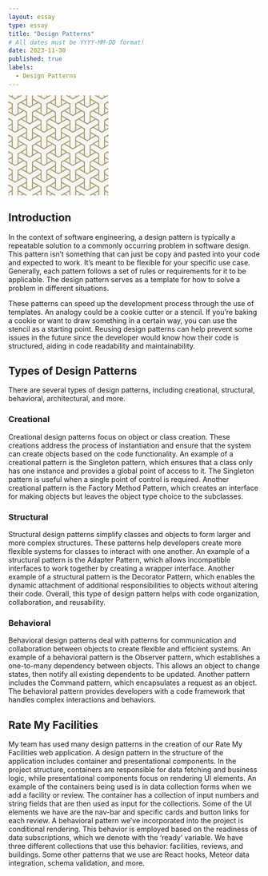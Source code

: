 ```yaml
---
layout: essay
type: essay
title: "Design Patterns"
# All dates must be YYYY-MM-DD format!
date: 2023-11-30
published: true
labels:
  - Design Patterns
---
```


<img width="200px" class="rounded float-start pe-4" src="../img/designPatterns.jpeg">


## Introduction

In the context of software engineering, a design pattern is typically a repeatable solution to a commonly occurring problem in software design. This pattern isn’t something that can just be copy and pasted into your code and expected to work. It’s meant to be flexible for your specific use case. Generally, each pattern follows a set of rules or requirements for it to be applicable. The design pattern serves as a template for how to solve a problem in different situations.

These patterns can speed up the development process through the use of templates. An analogy could be a cookie cutter or a stencil. If you’re baking a cookie or want to draw something in a certain way, you can use the stencil as a starting point. Reusing design patterns can help prevent some issues in the future since the developer would know how their code is structured, aiding in code readability and maintainability.

## Types of Design Patterns

There are several types of design patterns, including creational, structural, behavioral, architectural, and more.

### Creational 
Creational design patterns focus on object or class creation. These creations address the process of instantiation and ensure that the system can create objects based on the code functionality. An example of a creational pattern is the Singleton pattern, which ensures that a class only has one instance and provides a global point of access to it. The Singleton pattern is useful when a single point of control is required. Another creational pattern is the Factory Method Pattern, which creates an interface for making objects but leaves the object type choice to the subclasses.

### Structural

Structural design patterns simplify classes and objects to form larger and more complex structures. These patterns help developers create more flexible systems for classes to interact with one another. An example of a structural pattern is the Adapter Pattern, which allows incompatible interfaces to work together by creating a wrapper interface. Another example of a structural pattern is the Decorator Pattern, which enables the dynamic attachment of additional responsibilities to objects without altering their code. Overall, this type of design pattern helps with code organization, collaboration, and reusability.

### Behavioral

Behavioral design patterns deal with patterns for communication and collaboration between objects to create flexible and efficient systems. An example of a behavioral pattern is the Observer pattern, which establishes a one-to-many dependency between objects. This allows an object to change states, then notify all existing dependents to be updated. Another pattern includes the Command pattern, which encapsulates a request as an object. The behavioral pattern provides developers with a code framework that handles complex interactions and behaviors.

## Rate My Facilities

My team has used many design patterns in the creation of our Rate My Facilities web application. A design pattern in the structure of the application includes container and presentational components. In the project structure, containers are responsible for data fetching and business logic, while presentational components focus on rendering UI elements. An example of the containers being used is in data collection forms when we add a facility or review. The container has a collection of input numbers and string fields that are then used as input for the collections. Some of the UI elements we have are the nav-bar and specific cards and button links for each review. A behavioral pattern we’ve incorporated into the project is conditional rendering. This behavior is employed based on the readiness of data subscriptions, which we denote with the ‘ready’ variable. We have three different collections that use this behavior: facilities, reviews, and buildings. Some other patterns that we use are React hooks, Meteor data integration, schema validation, and more.



